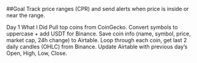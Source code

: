 ##Goal
Track price ranges (CPR) and send alerts when price is inside or near the range.


Day 1 
What I Did
Pull top coins from CoinGecko.
Convert symbols to uppercase + add USDT for Binance.
Save coin info (name, symbol, price, market cap, 24h change) to Airtable.
Loop through each coin, get last 2 daily candles (OHLC) from Binance.
Update Airtable with previous day’s Open, High, Low, Close.



